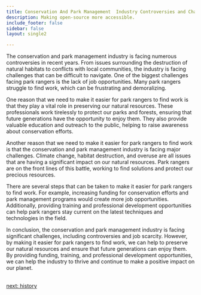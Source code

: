 ```yaml
---
title: Conservation And Park Management  Industry Controversies and Challenges
description: Making open-source more accessible.
include_footer: false
sidebar: false
layout: single2

---
```


<p>
The conservation and park management industry is facing numerous controversies in recent years. From issues surrounding the destruction of natural habitats to conflicts with local communities, the industry is facing challenges that can be difficult to navigate. One of the biggest challenges facing park rangers is the lack of job opportunities. Many park rangers struggle to find work, which can be frustrating and demoralizing.

One reason that we need to make it easier for park rangers to find work is that they play a vital role in preserving our natural resources. These professionals work tirelessly to protect our parks and forests, ensuring that future generations have the opportunity to enjoy them. They also provide valuable education and outreach to the public, helping to raise awareness about conservation efforts.

Another reason that we need to make it easier for park rangers to find work is that the conservation and park management industry is facing major challenges. Climate change, habitat destruction, and overuse are all issues that are having a significant impact on our natural resources. Park rangers are on the front lines of this battle, working to find solutions and protect our precious resources.

There are several steps that can be taken to make it easier for park rangers to find work. For example, increasing funding for conservation efforts and park management programs would create more job opportunities. Additionally, providing training and professional development opportunities can help park rangers stay current on the latest techniques and technologies in the field.

In conclusion, the conservation and park management industry is facing significant challenges, including controversies and job scarcity. However, by making it easier for park rangers to find work, we can help to preserve our natural resources and ensure that future generations can enjoy them. By providing funding, training, and professional development opportunities, we can help the industry to thrive and continue to make a positive impact on our planet.

<br>
<a href="https://workdojos.com/parkranger/history">next: history</a>
</p>